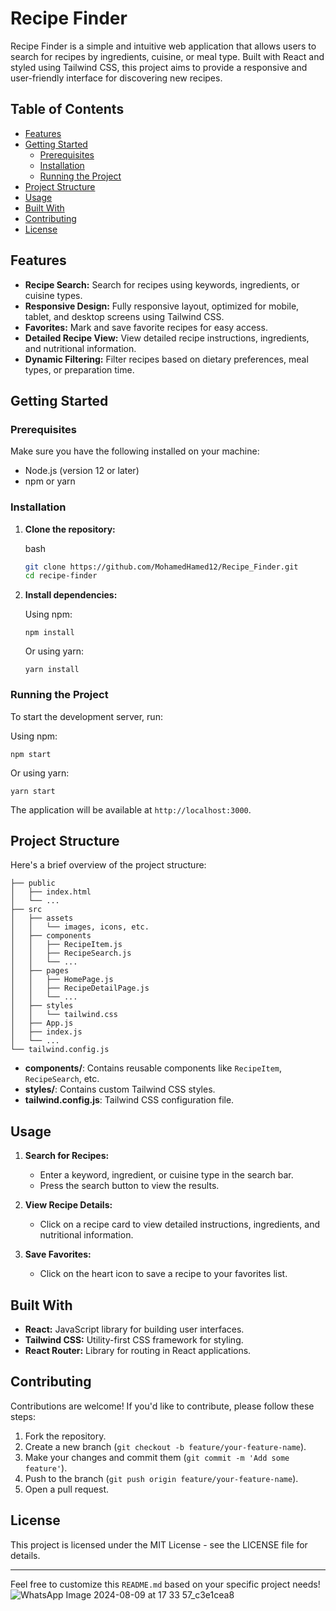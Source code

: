 # Recipe Finder

Recipe Finder is a simple and intuitive web application that allows users to search for recipes by ingredients, cuisine, or meal type. Built with React and styled using Tailwind CSS, this project aims to provide a responsive and user-friendly interface for discovering new recipes.

## Table of Contents

- [Features](#features)
- [Getting Started](#getting-started)
    - [Prerequisites](#prerequisites)
    - [Installation](#installation)
    - [Running the Project](#running-the-project)
- [Project Structure](#project-structure)
- [Usage](#usage)
- [Built With](#built-with)
- [Contributing](#contributing)
- [License](#license)

## Features

- **Recipe Search:** Search for recipes using keywords, ingredients, or cuisine types.
- **Responsive Design:** Fully responsive layout, optimized for mobile, tablet, and desktop screens using Tailwind CSS.
- **Favorites:** Mark and save favorite recipes for easy access.
- **Detailed Recipe View:** View detailed recipe instructions, ingredients, and nutritional information.
- **Dynamic Filtering:** Filter recipes based on dietary preferences, meal types, or preparation time.

## Getting Started

### Prerequisites

Make sure you have the following installed on your machine:

- Node.js (version 12 or later)
- npm or yarn

### Installation

1. **Clone the repository:**
    
    bash
    

    ```bash
    git clone https://github.com/MohamedHamed12/Recipe_Finder.git
    cd recipe-finder
    ```
    
3. **Install dependencies:**
    
    Using npm:
    

    
    `npm install`
    
    Or using yarn:
    
    
    
    `yarn install`
    

### Running the Project

To start the development server, run:

Using npm:



`npm start`

Or using yarn:


`yarn start`

The application will be available at `http://localhost:3000`.

## Project Structure

Here's a brief overview of the project structure:

```
├── public
│   ├── index.html
│   └── ...
├── src
│   ├── assets
│   │   └── images, icons, etc.
│   ├── components
│   │   ├── RecipeItem.js
│   │   ├── RecipeSearch.js
│   │   └── ...
│   ├── pages
│   │   ├── HomePage.js
│   │   ├── RecipeDetailPage.js
│   │   └── ...
│   ├── styles
│   │   └── tailwind.css
│   ├── App.js
│   ├── index.js
│   └── ...
└── tailwind.config.js

```

- **components/**: Contains reusable components like `RecipeItem`, `RecipeSearch`, etc.
- **styles/**: Contains custom Tailwind CSS styles.
- **tailwind.config.js**: Tailwind CSS configuration file.

## Usage

1. **Search for Recipes:**
    
    - Enter a keyword, ingredient, or cuisine type in the search bar.
    - Press the search button to view the results.
2. **View Recipe Details:**
    
    - Click on a recipe card to view detailed instructions, ingredients, and nutritional information.
3. **Save Favorites:**
    
    - Click on the heart icon to save a recipe to your favorites list.

## Built With

- **React:** JavaScript library for building user interfaces.
- **Tailwind CSS:** Utility-first CSS framework for styling.
- **React Router:** Library for routing in React applications.

## Contributing

Contributions are welcome! If you'd like to contribute, please follow these steps:

1. Fork the repository.
2. Create a new branch (`git checkout -b feature/your-feature-name`).
3. Make your changes and commit them (`git commit -m 'Add some feature'`).
4. Push to the branch (`git push origin feature/your-feature-name`).
5. Open a pull request.

## License

This project is licensed under the MIT License - see the LICENSE file for details.

---

Feel free to customize this `README.md` based on your specific project needs!
![WhatsApp Image 2024-08-09 at 17 33 57_c3e1cea8](https://github.com/user-attachments/assets/1a63e1a2-fe27-4f75-baac-90710d576c48)

